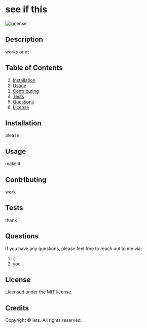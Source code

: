 # see if this

  ![License](https://img.shields.io/badge/license-MIT-blue.svg)

  ## Description
  
  works or nt
  
  ## Table of Contents
  
  1. [Installation](#installation)
  2. [Usage](#usage)
  3. [Contributing](#contributing)
  4. [Tests](#tests)
  5. [Questions](#questions)
  6. [License](#license)
  
  ## Installation
  
  please
  
  ## Usage
  
  make it
  
  ## Contributing
  
  work
  
  ## Tests
  
  thank
  
  ## Questions
  
  If you have any questions, please feel free to reach out to me via:

  1. :)
  2. you
  
  ## License    

  Licensed under the MIT license.

  ## Credits

  Copyright © lets. All rights reserved.   

